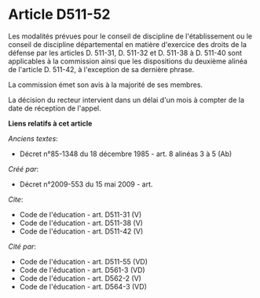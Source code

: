 # Article D511-52

Les modalités prévues pour le conseil de discipline de l'établissement ou le conseil de discipline départemental en matière
d'exercice des droits de la défense par les articles D. 511-31, D. 511-32 et D. 511-38 à D. 511-40 sont applicables à la
commission ainsi que les dispositions du deuxième alinéa de l'article D. 511-42, à l'exception de sa dernière phrase. 

La commission émet son avis à la majorité de ses membres. 

La décision du recteur intervient dans un délai d'un mois à compter de la date de réception de l'appel.

**Liens relatifs à cet article**

_Anciens textes_:

  - Décret n°85-1348 du 18 décembre 1985 - art. 8 alinéas 3 à 5 (Ab)

_Créé par_:

  - Décret n°2009-553 du 15 mai 2009 - art.

_Cite_:

  - Code de l'éducation - art. D511-31 (V)
  - Code de l'éducation - art. D511-38 (V)
  - Code de l'éducation - art. D511-42 (V)

_Cité par_:

  - Code de l'éducation - art. D511-55 (VD)
  - Code de l'éducation - art. D561-3 (VD)
  - Code de l'éducation - art. D562-2 (V)
  - Code de l'éducation - art. D564-3 (VD)
